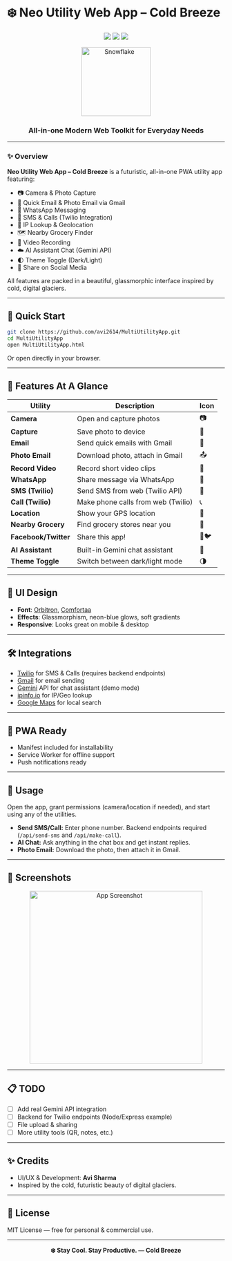 # ❄️ Neo Utility Web App – Cold Breeze

<p align="center">
  <img src="https://img.shields.io/badge/Status-Active-brightgreen?style=flat-square" />
  <img src="https://img.shields.io/badge/Built%20With-HTML%20%7C%20JS%20%7C%20CSS-blueviolet?style=flat-square" />
  <img src="https://img.shields.io/badge/License-MIT-lightgrey?style=flat-square" />
</p>

<div align="center">
  <img src="https://user-images.githubusercontent.com/7684861/273412891-1cbbd8e8-016c-49e3-9d8d-1b3f80e5d045.png" width="160" alt="Snowflake" />
  <h3>All-in-one Modern Web Toolkit for Everyday Needs</h3>
</div>

---

### ✨ Overview

**Neo Utility Web App – Cold Breeze** is a futuristic, all-in-one PWA utility app featuring:
- 📷 Camera & Photo Capture
- 📧 Quick Email & Photo Email via Gmail
- 💬 WhatsApp Messaging
- 📱 SMS & Calls (Twilio Integration)
- 📡 IP Lookup & Geolocation
- 🗺️ Nearby Grocery Finder
- 🎥 Video Recording
- ☁️ AI Assistant Chat (Gemini API)
- 🌓 Theme Toggle (Dark/Light)
- 🔗 Share on Social Media

All features are packed in a beautiful, glassmorphic interface inspired by cold, digital glaciers.

---

## 🚀 Quick Start

```bash
git clone https://github.com/avi2614/MultiUtilityApp.git
cd MultiUtilityApp
open MultiUtilityApp.html
```

Or open directly in your browser.

---

## 📸 Features At A Glance

| Utility          | Description                          | Icon |
|------------------|--------------------------------------|------|
| **Camera**       | Open and capture photos              | 📷   |
| **Capture**      | Save photo to device                 | 📸   |
| **Email**        | Send quick emails with Gmail         | 📧   |
| **Photo Email**  | Download photo, attach in Gmail      | 📤   |
| **Record Video** | Record short video clips             | 🎥   |
| **WhatsApp**     | Share message via WhatsApp           | 💬   |
| **SMS (Twilio)** | Send SMS from web (Twilio API)       | 📱   |
| **Call (Twilio)**| Make phone calls from web (Twilio)   | 📞   |
| **Location**     | Show your GPS location               | 📍   |
| **Nearby Grocery**| Find grocery stores near you        | 🛒   |
| **Facebook/Twitter**| Share this app!                   | 📘🐦 |
| **AI Assistant** | Built-in Gemini chat assistant       | 🤖   |
| **Theme Toggle** | Switch between dark/light mode       | 🌗   |

---

## 🌈 UI Design

- **Font**: [Orbitron](https://fonts.google.com/specimen/Orbitron), [Comfortaa](https://fonts.google.com/specimen/Comfortaa)
- **Effects**: Glassmorphism, neon-blue glows, soft gradients
- **Responsive**: Looks great on mobile & desktop

---

## 🛠️ Integrations

- [Twilio](https://www.twilio.com/) for SMS & Calls (requires backend endpoints)
- [Gmail](https://mail.google.com/) for email sending
- [Gemini](https://ai.google.com/gemini/) API for chat assistant (demo mode)
- [ipinfo.io](https://ipinfo.io/) for IP/Geo lookup
- [Google Maps](https://maps.google.com/) for local search

---

## 💾 PWA Ready

- Manifest included for installability
- Service Worker for offline support
- Push notifications ready

---

## 📑 Usage

Open the app, grant permissions (camera/location if needed), and start using any of the utilities.
- **Send SMS/Call:** Enter phone number. Backend endpoints required (`/api/send-sms` and `/api/make-call`).
- **AI Chat:** Ask anything in the chat box and get instant replies.
- **Photo Email:** Download the photo, then attach it in Gmail.

---

## 🧊 Screenshots

<p align="center">
  <img src="https://user-images.githubusercontent.com/7684861/273413987-8a5a9a7e-4c68-4b2e-8aab-8b6bf7d2fbf0.png" width="400" alt="App Screenshot" />
</p>

---

## 📋 TODO

- [ ] Add real Gemini API integration
- [ ] Backend for Twilio endpoints (Node/Express example)
- [ ] File upload & sharing
- [ ] More utility tools (QR, notes, etc.)

---

## ✨ Credits

- UI/UX & Development: **Avi Sharma**
- Inspired by the cold, futuristic beauty of digital glaciers.

---

## 📄 License

MIT License — free for personal & commercial use.

---

<p align="center">
  <b>❄️ Stay Cool. Stay Productive. — Cold Breeze</b>
</p>
